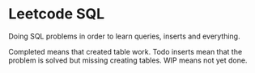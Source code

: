 # Leetcode SQL

Doing SQL problems in order to learn queries, inserts and everything.

Completed means that created table work.
Todo inserts mean that the problem is solved but missing creating tables.
WIP means not yet done. 